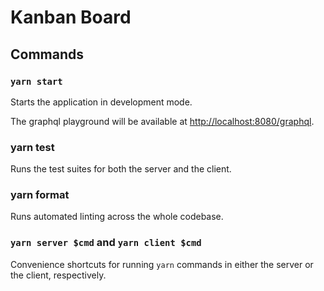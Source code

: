 # Kanban Board

## Commands

### `yarn start`

Starts the application in development mode.

The graphql playground will be available at <http://localhost:8080/graphql>.

### yarn test

Runs the test suites for both the server and the client.

### yarn format

Runs automated linting across the whole codebase.

### `yarn server $cmd` and `yarn client $cmd`

Convenience shortcuts for running `yarn` commands in either the server or the
client, respectively.
